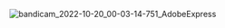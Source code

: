 ![bandicam_2022-10-20_00-03-14-751_AdobeExpress](https://user-images.githubusercontent.com/110442250/196729965-3b29aafa-ae54-4c1a-b8f0-eaa47a2dc1a5.gif)
